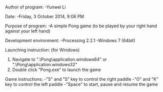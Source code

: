 Author of program: 
-Yunwei Li

Date:
-Friday, 3 October 2014, 9:06 PM

Purpose of program:
-A simple Pong game (to be played by your right hand against your left hand)

Development environment: 
-Processing 2.2.1
-Windows 7 (64bit)

Launching instruction: (for Windows)
1. Navigate to ".\Pong\application.windows64" or ".\Pong\application.windows32"
2. Double click "Pong.exe" to launch the game

Game instructions:
-"S" and "S" key to control the right paddle
-"O" and "K" key to control the left paddle
-"Space" to start, pause and resume the game